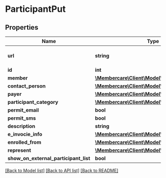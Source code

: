 # ParticipantPut

## Properties
Name | Type | Description | Notes
------------ | ------------- | ------------- | -------------
**url** | **string** | The link to the current resource | [optional] 
**id** | **int** |  | [optional] 
**member** | [**\Membercare\Client\Model\Member**](Member.md) |  | [optional] 
**contact_person** | [**\Membercare\Client\Model\Person**](Person.md) |  | [optional] 
**payer** | [**\Membercare\Client\Model\Debtor**](Debtor.md) |  | [optional] 
**participant_category** | [**\Membercare\Client\Model\ParticipantCategory**](ParticipantCategory.md) |  | [optional] 
**permit_email** | **bool** |  | [optional] 
**permit_sms** | **bool** |  | [optional] 
**description** | **string** |  | [optional] 
**e_invocie_info** | [**\Membercare\Client\Model\EInvoiceInfo**](EInvoiceInfo.md) |  | [optional] 
**enrolled_from** | [**\Membercare\Client\Model\EnrolledFrom**](EnrolledFrom.md) |  | [optional] 
**represent** | [**\Membercare\Client\Model\Company**](Company.md) |  | [optional] 
**show_on_external_participant_list** | **bool** |  | [optional] 

[[Back to Model list]](../../README.md#documentation-for-models) [[Back to API list]](../../README.md#documentation-for-api-endpoints) [[Back to README]](../../README.md)

